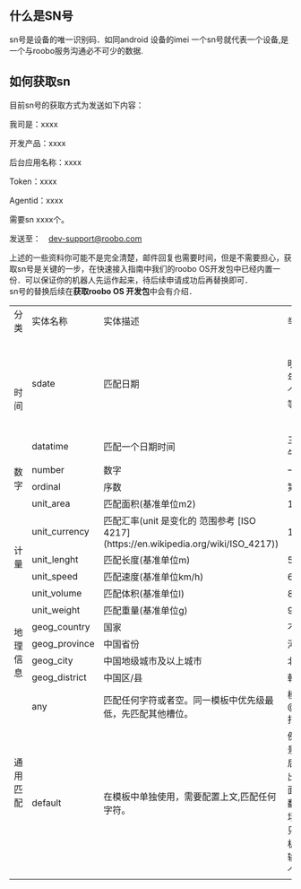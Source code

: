 ## 什么是SN号

sn号是设备的唯一识别码．如同android 设备的imei 一个sn号就代表一个设备,是一个与roobo服务沟通必不可少的数据.

## 如何获取sn

目前sn号的获取方式为发送如下内容：

我司是：xxxx

开发产品：xxxx

后台应用名称：xxxx

Token：xxxx

Agentid：xxxx

需要sn xxxx个。

发送至：　dev-support@roobo.com

上述的一些资料你可能不是完全清楚，邮件回复也需要时间，但是不需要担心，获取sn号是关键的一步，在快速接入指南中我们的roobo OS开发包中已经内置一份．可以保证你的机器人先运作起来，待后续申请成功后再替换即可．  
sn号的替换后续在**获取roobo OS 开发包**中会有介绍．

<table >
<tr><td width="100px">分类</td><td width="140px">实体名称</td><td width="140px">实体描述</td><td width="200px">举例</td><td width="200px">返回数据格式</td></tr>

<tr><td rowspan="2" width="100px">时间</td><td>sdate</td><td>匹配日期</td><td>明天，大后天明年三月四号，下个月五号国庆节等</td>
<td td width="200px">
{"year":"2017","month":"05","day":"26","especial":"","kind":0,"status":0,"leap":false,"delta":0,"yeardelta":0,"monthdelta":0}
type SDate struct {
    Year string `json:"year"` // 十二生肖，所以是string
    Month string `json:"month"` // 与year保持一致
    Day string `json:"day"` // 与year保持一致
    Especial string `json:"especial"` // 三十儿,二十四节气啥的，每年不确定是哪一天的
    Kind LunisolarCalendar `json:"kind"` // 农历，公历
    Status SysFuncStatusCode `json:"status"` // 状态
    LeapMonth bool `json:"leap"` // 是否是闰月
    Delta int `json:"delta"` //天数，做推理用（三十之后的100天，只支持天数）。 因为农历每个月的日子不固定，service自己算
    YearDelta int `json:"yeardelta"` // 例：下一个猴年，yeardelta：12， 上一个猴年: yeardelta: -12
    MonthDelta int `json:"monthdelta"` //例：三个月后的初一，因为是阴历，所以这个月是几月框架没有概念。
}
</td></tr>

<tr><td>datatime</td><td>匹配一个日期时间</td><td>三个小时之后,下午两点</td>
<td>有明确日期概念时（三个小时之后，明天12点，12月23号上午7点45 等），给出日期+时间； 没有明确日期概念时（12点，下午两点），只给出时间。 只支持公历日期
</td></tr>

<tr><td rowspan="2">数字</td><td>number</td><td>数字</td><td>一万零三十</td><td>10030</td></tr>
<tr><td>ordinal</td><td>序数</td><td>第8个</td><td>8</td></tr>
<tr><td rowspan="6">计量</td><td>unit_area</td><td>匹配面积(基准单位m2)</td><td>1平方米</td><td>{"amount":1,"unit":"m2"}</td></tr>
<tr><td>unit_currency</td><td>匹配汇率(unit 是变化的 范围参考 [ISO 4217](https://en.wikipedia.org/wiki/ISO_4217))</td><td>10美元</td><td>{"amount":10,"unit":"USD"}
</td></tr>
<tr><td>unit_lenght</td><td>匹配长度(基准单位m)</td><td>5厘米</td><td>{"amount":0.05,"unit":"m"}</td></tr>
<tr><td>unit_speed</td><td>匹配速度(基准单位km/h)</td><td>6千米每小时</td><td>{"amount":6,"unit":"km/h"}</td></tr>
<tr><td>unit_volume</td><td>匹配体积(基准单位l)</td><td>890毫升</td><td>{"amount":0.89,"unit":"l"}</td></tr>
<tr><td>unit_weight</td><td>匹配重量(基准单位g)</td><td>9斤</td><td>{"amount":4500,"unit":"g"}</td></tr>

<tr><td rowspan="4">地理信息</td><td>geog_country</td><td>国家</td><td>不丹</td><td>不丹</td></tr>
<tr><td>geog_province</td><td>中国省份</td><td>河南省</td><td>河南省</td></tr>
<tr><td>geog_city</td><td>中国地级城市及以上城市</td><td>北京市</td><td>北京市</td></tr>
<tr><td>geog_district</td><td>中国区/县</td><td>朝阳区</td><td>朝阳区</td></tr>

<tr><td rowspan="2">通用匹配</td><td>any</td><td>匹配任何字符或者空。同一模板中优先级最低，先匹配其他槽位。</td><td>模板：
打电话给@sys.any:name
打电话给李XXX</td><td></td></tr>
<tr><td>default</td><td>在模板中单独使用，需要配置上文,匹配任何字符。</td><td>例如：英译汉场景。进入场景后，只要没有退出场景，所有后面的输入都需要翻译。就需要在场景中配置一个只有default的模板来匹配所有的输入，来实现这个功能。</td><td></td></tr>
</table>

